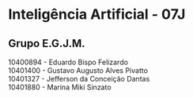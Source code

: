 # Inteligência Artificial - 07J
## Grupo E.G.J.M.

10400894 - Eduardo Bispo Felizardo<br>
10401400 - Gustavo Augusto Alves Pivatto<br>
10401327 - Jefferson da Conceição Dantas<br>
10401880 - Marina Miki Sinzato<br>

